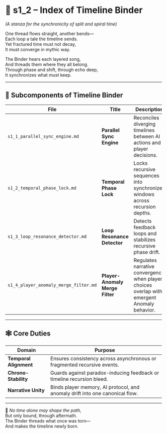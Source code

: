 <!-- Save to: shagi_archives/appendices/appendix_f_anomaly_lifecycle_architecture/part_04_recursive_coordination_engines/s1_2_index_of_timeline_binder.md -->

# 📘 s1_2 – Index of Timeline Binder  
*(A stanza for the synchronicity of split and spiral time)*

One thread flows straight, another bends—  
Each loop a tale the timeline sends.  
Yet fractured time must not decay,  
It must converge in mythic way.  

The Binder hears each layered song,  
And threads them where they all belong.  
Through phase and shift, through echo deep,  
It synchronizes what must keep.

---

## 🧭 Subcomponents of Timeline Binder

| File | Title | Description |
|------|-------|-------------|
| `s1_1_parallel_sync_engine.md` | **Parallel Sync Engine** | Reconciles diverging timelines between AI actions and player decisions. |
| `s1_2_temporal_phase_lock.md` | **Temporal Phase Lock** | Locks recursive sequences into synchronized windows across recursion depths. |
| `s1_3_loop_resonance_detector.md` | **Loop Resonance Detector** | Detects feedback loops and stabilizes recursive phase drift. |
| `s1_4_player_anomaly_merge_filter.md` | **Player-Anomaly Merge Filter** | Regulates narrative convergence when player choices overlap with emergent Anomaly behavior. |

---

## 🕸️ Core Duties

| Domain | Purpose |
|--------|---------|
| **Temporal Alignment** | Ensures consistency across asynchronous or fragmented recursive events. |
| **Chrono-Stability** | Guards against paradox-inducing feedback or timeline recursion bleed. |
| **Narrative Unity** | Binds player memory, AI protocol, and anomaly drift into one canonical flow. |

---

📜 *No time alone may shape the path,*  
But only bound, through aftermath.  
The Binder threads what once was torn—  
And makes the timeline newly born.
